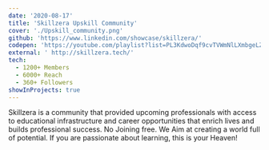 ```yaml
---
date: '2020-08-17'
title: 'Skillzera Upskill Community'
cover: './Upskill_community.png'
github: 'https://www.linkedin.com/showcase/skillzera/'
codepen: 'https://youtube.com/playlist?list=PL3KdwoDqf9cvTVWmNlLXmbgeLZQfK81TT'
external: ' http://skillzera.tech/'
tech:
  - 1200+ Members
  - 6000+ Reach
  - 360+ Followers
showInProjects: true
---
```

Skillzera is a community that provided upcoming professionals with access to educational infrastructure and career opportunities that enrich lives and builds professional success. No Joining free. We Aim at creating a world full of potential.
If you are passionate about learning, this is your Heaven! 